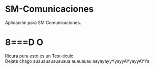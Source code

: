# SM-Comunicaciones
Aplicación para SM Comunicaciones.

<h1>8===D    O</h1>
Ricura pura esto es un Test-ticulo<br>
Dejate chago auauauauauauaua auauauau aayayayyYyayyAYyayyAYYa
